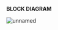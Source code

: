 **BLOCK DIAGRAM**

![unnamed](https://user-images.githubusercontent.com/94208436/142995920-ccc68ffb-34fd-46c8-b376-158896ec7be8.jpg)




